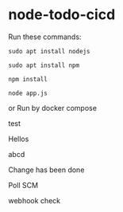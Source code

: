 # node-todo-cicd

Run these commands:


`sudo apt install nodejs`


`sudo apt install npm`


`npm install`

`node app.js`

or Run by docker compose

test

Hellos

abcd


 Change has been done 


Poll SCM 


webhook check
